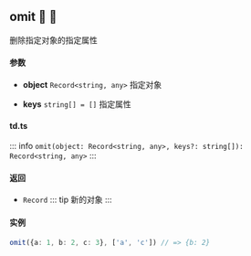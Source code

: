 ## omit :tada: :100: 
删除指定对象的指定属性
#### 参数 
- **object** `Record<string, any>` 指定对象
 
- **keys** `string[] = []` 指定属性
 
#### td.ts
::: info
`omit(object: Record<string, any>, keys?: string[]): Record<string, any>`
:::
#### 返回 
- `Record` 
::: tip
新的对象
:::
#### 实例 
```ts
omit({a: 1, b: 2, c: 3}, ['a', 'c']) // => {b: 2}
```
